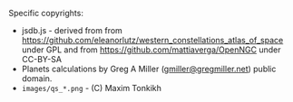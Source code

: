 Specific copyrights:

-   jsdb.js - derived from from <https://github.com/eleanorlutz/western_constellations_atlas_of_space> under GPL
    and from <https://github.com/mattiaverga/OpenNGC> under CC-BY-SA
-   Planets calculations by Greg A Miller (gmiller@gregmiller.net) public domain.
-   `images/qs_*.png` - (C) Maxim Tonkikh


